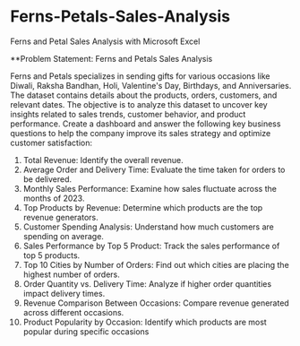 # Ferns-Petals-Sales-Analysis
Ferns and Petal Sales Analysis with Microsoft Excel


**Problem Statement: Ferns and Petals Sales Analysis

 Ferns and Petals  specializes in sending gifts for various occasions like Diwali, Raksha Bandhan, Holi, Valentine's Day, Birthdays, and  Anniversaries. The dataset contains details about the products, orders, customers, and relevant  dates. 
The objective is to analyze this dataset to uncover key insights related to sales trends,  customer behavior, and product performance.
 Create a dashboard and answer the following key business questions to help the company improve its sales strategy and optimize customer satisfaction:
 
 1. Total Revenue: Identify the overall revenue.
 2. Average Order and Delivery Time: Evaluate the time taken for orders to be delivered.
 3. Monthly Sales Performance: Examine how sales fluctuate across the months of 2023.
 4. Top Products by Revenue: Determine which products are the top revenue generators.
 5. Customer Spending Analysis: Understand how much customers are spending on
 average.
 6. Sales Performance by Top 5 Product: Track the sales performance of top 5 products.
 7. Top 10 Cities by Number of Orders: Find out which cities are placing the highest
 number of orders.
 8. Order Quantity vs. Delivery Time: Analyze if higher order quantities impact delivery
 times.
 9. Revenue Comparison Between Occasions: Compare revenue generated across
 different occasions.
 10. Product Popularity by Occasion: Identify which products are most popular during
 specific occasions
